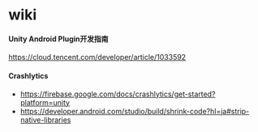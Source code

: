 # wiki

#### Unity Android Plugin开发指南
https://cloud.tencent.com/developer/article/1033592

#### Crashlytics
- https://firebase.google.com/docs/crashlytics/get-started?platform=unity
- https://developer.android.com/studio/build/shrink-code?hl=ja#strip-native-libraries
